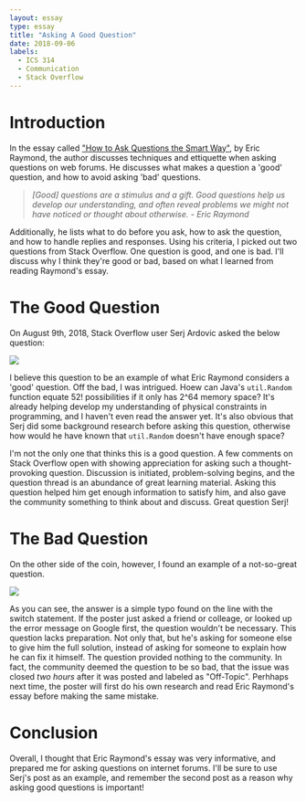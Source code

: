 ```yaml
---
layout: essay
type: essay
title: "Asking A Good Question"
date: 2018-09-06
labels:
  - ICS 314
  - Communication
  - Stack Overflow
---
```

# Introduction

In the essay called <a href="http://www.catb.org/esr/faqs/smart-questions.html">"How to Ask Questions the Smart Way"</a>, by Eric Raymond, the author discusses techniques and ettiquette when asking questions on web forums. He discusses what makes a question a 'good' question, and how to avoid asking 'bad' questions.

> *\[Good] questions are a stimulus and a gift. Good questions help us develop our understanding, and often reveal problems we might not have noticed or thought about otherwise.     - Eric Raymond* 

Additionally, he lists what to do before you ask, how to ask the question, and how to handle replies and responses. Using his criteria, I picked out two questions from Stack Overflow. One question is good, and one is bad. I'll discuss why I think they're good or bad, based on what I learned from reading Raymond's essay.

# The Good Question

On August 9th, 2018, Stack Overflow user Serj Ardovic asked the below question:

<img class="ui centered image" src="https://klauritz.github.io/images/goodquestion-essay.png">

I believe this question to be an example of what Eric Raymond considers a 'good' question. Off the bad, I was intrigued. Hoew can Java's `util.Random` function equate 52! possibilities if it only has 2^64 memory space? It's already helping develop my understanding of physical constraints in programming, and I haven't even read the answer yet. It's also obvious that Serj did some background research before asking this question, otherwise how would he have known that `util.Random` doesn't have enough space?

I'm not the only one that thinks this is a good question. A few comments on Stack Overflow open with showing appreciation for asking such a thought-provoking question. Discussion is initiated, problem-solving begins, and the question thread is an abundance of great learning material. Asking this question helped him get enough information to satisfy him, and also gave the community something to think about and discuss. Great question Serj!

# The Bad Question

On the other side of the coin, however, I found an example of a not-so-great question. 

<img class="ui centered image" src="https://klauritz.github.io/images/badquestion-essay.png">

As you can see, the answer is a simple typo found on the line with the switch statement. If the poster just asked a friend or colleage, or looked up the error message on Google first, the question wouldn't be necessary. This question lacks preparation. Not only that, but he's asking for someone else to give him the full solution, instead of asking for someone to explain how he can fix it himself. The question provided nothing to the community. In fact, the community deemed the question to be so bad, that the issue was closed *two hours* after it was posted and labeled as "Off-Topic". Perhhaps next time, the poster will first do his own research and read Eric Raymond's essay before making the same mistake.

# Conclusion

Overall, I thought that Eric Raymond's essay was very informative, and prepared me for asking questions on internet forums. I'll be sure to use Serj's post as an example, and remember the second post as a reason why asking good questions is important! 
